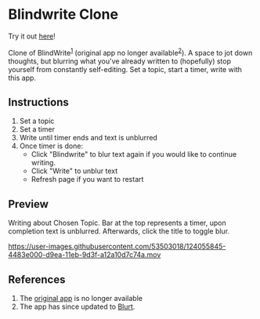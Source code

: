 # Blindwrite Clone

Try it out [here](https://financial-stability.github.io/Blindwrite-Clone/)!

Clone of BlindWrite<sup>[1](#^1)</sup> (original app no longer available<sup>[2](#^2)</sup>).
A space to jot down thoughts, but blurring what you've already written to (hopefully) stop yourself from constantly self-editing.
Set a topic, start a timer, write with this app.

## Instructions
1. Set a topic
2. Set a timer
3. Write until timer ends and text is unblurred
4. Once timer is done:
   - Click "Blindwrite" to blur text again if you would like to continue writing.
   - Click "Write" to unblur text
   - Refresh page if you want to restart

## Preview

Writing about Chosen Topic. Bar at the top represents a timer, upon completion text is unblurred. Afterwards, click the title to toggle blur.

<!-- ![Writing about Chosen Topic. Bar at the top represents a timer, upon completion text is unblurred](https://raw.githubusercontent.com/KoyaS/Blindwrite-Clone/master/blindWrite.png) -->

https://user-images.githubusercontent.com/53503018/124055845-4483e000-d9ea-11eb-9d3f-a12a10d7c74a.mov

## References

1. <a name="^1"></a>The [original app](https://blindwrite.herokuapp.com/) is no longer available
2. <a name="^2"></a>The app has since updated to [Blurt](https://blurt.app/).

